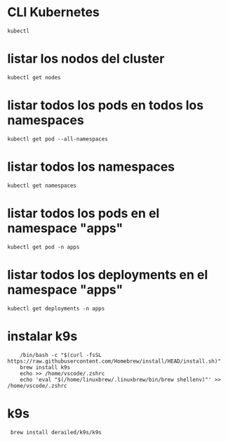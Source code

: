 # CLI Kubernetes
```
kubectl
```

# listar los nodos del cluster
```
kubectl get nodes
```

# listar todos los pods en todos los namespaces
```
kubectl get pod --all-namespaces
```

# listar todos los namespaces
```
kubectl get namespaces
```

# listar todos los pods en el namespace "apps"
```
kubectl get pod -n apps
```

# listar todos los deployments en el namespace "apps"
```
kubectl get deployments -n apps
```

# instalar k9s
```
    /bin/bash -c "$(curl -fsSL https://raw.githubusercontent.com/Homebrew/install/HEAD/install.sh)"
    brew install k9s
    echo >> /home/vscode/.zshrc
    echo 'eval "$(/home/linuxbrew/.linuxbrew/bin/brew shellenv)"' >> /home/vscode/.zshrc
```
# k9s
```
 brew install derailed/k9s/k9s
```
